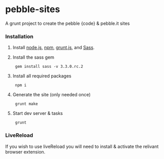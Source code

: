 # pebble-sites

A grunt project to create the pebble {code} & pebble.it sites

### Installation

1. Install [node.js](http://nodejs.org/), [npm](https://npmjs.org/), [grunt.js](http://gruntjs.com/), and [Sass](http://sass-lang.com/).

2. Install the sass gem

        gem install sass -v 3.3.0.rc.2

2. Install all required packages

        npm i

3. Generate the site (only needed once)

        grunt make

4. Start dev server & tasks

        grunt

### LiveReload

If you wish to use liveReload you will need to install & activate the relivant browser extension.
